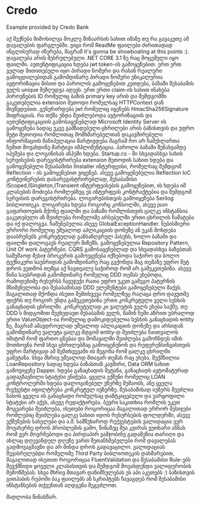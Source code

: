 # Credo
Example provided by Credo Bank

აქ მექნება მიმოხილვა მოკლე შინაარსის სახით იმაზე თუ რა გავაკეთე ამ დავალების ფარგლებში. ვიცი რომ ReadMe ფაილები ძირითადად ინგლისურად იწერება, მაგრამ 
it's gonna be showboating at this points :). დავალება არის შესრულებული .NET CORE 3.1 ზე რაც მოცემული იყო ფაილში. აუთენტიფიკაცია ხდება jwt token-ის გამოყენებით. ერთ ერთ ველად
მითითებული იყო პირადი ნომერი და რახან რეალური გამოცდილებიდან გამომდინარე პირადი ნომერი უნიკალურია ავტორიზაცია მისით და პაროლის გამოყენებით კეთდება, ბაზაში შესაბამის ველს
unique შეზღუდვა ადევს. ერთ ერთი claim-ის სახით ინახება პიროვნების ID რომელიც ბაზის primary key არის და შემდგომში გაკეთებულია extension მეთოდი რომელსაც HTTPContext დან მივწვდებით.
გენერირდება jwt რომელიც იყენებს HmacSha256Signature შიფრაციას. რა თქმა უნდა შეიძლებოდა ავტორიზაციის და აუთენტიფიკაციის გამოსაყენებლად Microsoft Identity Server ის გამოყენება სადაც
უკვე გამზადებული ცხრილები არის ბაზისთვის და უფრო მეტი მეთოდია რომლითაც მომხმარებელთან დაკავშირებული ინფორმაციის მანიპულაცია მარტივდება მაგრამ რო არ ჩამეხლართა ჩემით მოვახდინე
მარტივი იმპლიმენტაცია. პაროლი ბაზაში შენახვამდე იჰეშება და ლოგინისას ანჰეში ხდება. Startup.cs - ში სხვადასხვა სახის სერვისების დარეგისტრირება extension მეთოდის სახით ხდება და გამოყენებული
შესაბამისი IInstaller ინტერფეისი, რომელსაც შემდგომ Reflection - ის გამოყენებით ვიყენებ. ასევე გამოყენებულია Reflection IoC კონტეინერების დასარეგისტრირებლად, შესაბამისი
IScoped,ISingleton,ITransient ინტერფეისების გამოყენებით, ის ხდება იმ კლასების მოძიება რომლებზეც ეს ინტერფეის კონტრაქტებია და შემდგომ სერვისის დარეგისტრირება.
ლოგირებისთვის გამოიყენება Serilog ბიბლიოთეკა. ლოგირება ხდება როგორც კონსოლში, ასევე json გაფართოების მქონე ფაილში და ბაზაში რომლისთვის ცალკე ინსტანსია გაკეთებული ან შეიძლება
რომელიმე არსებულში ერთი ცხრილის ჩამატება და იქ დალოგვა. ჩაშენებულია ასევე GlobalExceptionHandler. ნებისმიერი ერრორი რომელიც უშუალოდ აპლიკაციის დონეზე ან უკან მოხდება დააბრუნებს
კონკრეტულად განსაზღვრულ პასუხს, ხოლო ბაზაში და ფაილში დალოგავს რეალურ მიზეზს. გამოყენებულია Repository Pattern, Unit Of work პატერნები. CQRS გამოსაყენებლად და სხვადასხვა
ბაზებთან სამუშაოდ მესიჯ ბროკერის გამოეყენება იქნებოდა საჭირო და ბოლო ტექნიკური საუბრიდან გამომდინარე რაც გვქონდა მაგ თემაზე უფრო მეტ დროს ვუთმობ თუმცა აქ ჩავთვალე საჭიროდ რომ
არ გამეკეთებინა. ასევე წინა საუბრიდან გამომდინარე რომელიც DDD თემას ეხებოდა, რამოდენიმე რესურსს ჩავუჯექი რათა უფრო უკეთ გამეგო პატერნის მნიშვნელობა და შესაბამისად DDD ელემენტები
გამოყენებული მაქვს. მაგალითად მქონდა ისეთი შემთხვევა რომელზეც რაღაცა დრო დავუთმე ფიქრს თუ როგორ უნდა გამეკეთებინა ერთი კონკრეტული ველი სესხის განაცხადის ცხრილში. კონკრეტულად
კი ვალუტის ველს ეხება საქმე. თუ DDD ს მიდგომით შევხედავთ შესაბამის ველს, მაშინ ჩემი აზრით უბრალოდ ერთი ValueObject-ია რომელიც დამოკიდებულია სესხის განაცხადის entity ზე, მაგრამ
ამავდროულად უშუალოდ აპლიკაციის დონეზე და არსიდან გამომდინარე ვალუტა ცალკე მდგომ entity-დ შეიძლება ჩაითვალოს იმიტომ რომ ფართო ცნებაა და მომავალში შეიძლება გამოჩნდეს იმის მოთხოვნა
რომ სხვა ცხრილებმაც გამოიყენენონ და რეფერენსინგისთვის უფრო მარტივად ამ შემთხვევაში ის მეგონა რომ ცალკე ცხრილში გამეტანა. სხვა მხრივ უშუალოდ მთავარ თემას რაც ეხება, შექმნილია
LoanRepository სადაც ხდება ბაზასთან კავშირი, Data ORM სახით გამოვიყენე Dapper. ხდება განაცხადის შეტანა, განაცხადს ავტომატურად გადაგზავნილი სტატუსი ენიჭება. ყველა ექშენი
რომელიც LOAN კონტროლერში ხდება დალოგინებულ უზერზე მუშაობს, ანუ ყველა რექვესტი იფილტრება კონკრეტულ იუზერზე. შესაბამისად იუზერს შეუძლია ნახოს ყველა ის განაცხადი რომელსაც
დამტკიცებული და უარყოფილი სტატუსი არ აქვს, ასევე რედაქტირება. ბევრი საკითხია რომლის უკეთ მოგვარება შეიძლება, ისეთები როგორიცაა მაგალითად ერრორ მესიჯები რომლებიც შეიძლება ცალკე
სახით იდოს რესურსების ფოლდერში, ასევე ექშენების სახელები და ა.შ. სამწუხაროდ რექვესტების ვალიდაცია ვერ მოვახერხე დროს პრობლემის გამო, წინაზეც შუა კვირას ვუთხარი ანნას რომ ვერ მოვრჩებოდი
და პირდაპირ ვამჯობინე გადამეწია თარიღი და ახლაც დღევანდელ დღეზე ვართ შეთანხმებულები რომ დავალებას გადმოვაგზავნი და არ მინდა დროს გადავაცილო. ვალიდაციას შევასრულებდი რომელიმე
Third Party ბიბლიოთეკის დახმარებით, მაგალითად ისეთით როგორიცაა FluentValidation და შესაბამისი Rule-ებს შევქმნიდი ყოველი კლასისთვის და შემდგომ მოვახდენდი ვალიდურობის შემოწმებას.
სხვა მხრივ მთავარ დანიშნულებას ეს აპი აკეთებს :) ბაზისთვის გითჰაბის რეპოში ბაკ ფაილებს ან სკრიპტებს ჩავაგდებ რომ შესაბამისი ინსტანსების თქვენთან აღდგენა შეგეძლოთ.

მადლობა წინასწარ.
